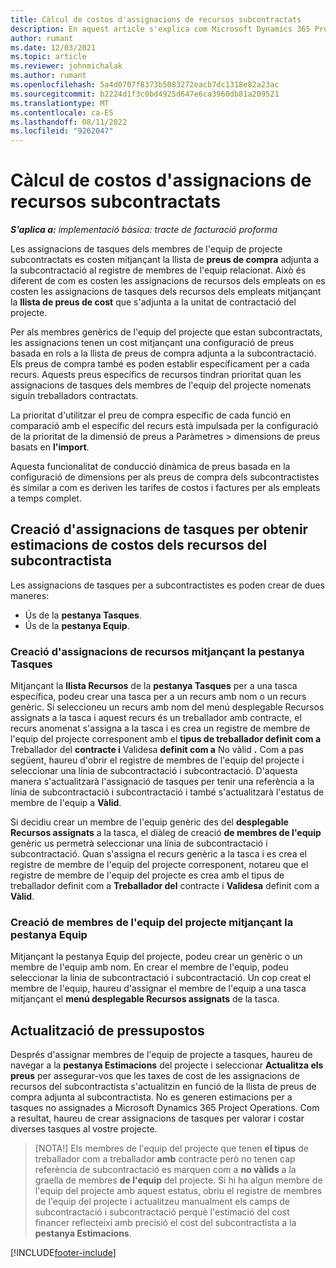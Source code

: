 ```yaml
---
title: Càlcul de costos d'assignacions de recursos subcontractats
description: En aquest article s'explica com Microsoft Dynamics 365 Project Operations calcula l'estimació de costos de les assignacions de recursos subcontractades.
author: rumant
ms.date: 12/03/2021
ms.topic: article
ms.reviewer: johnmichalak
ms.author: rumant
ms.openlocfilehash: 5a4d0707f8373b5083272eacb7dc1318e82a23ac
ms.sourcegitcommit: b2224d1f3c0bd4925d647e6ca3960db81a209521
ms.translationtype: MT
ms.contentlocale: ca-ES
ms.lasthandoff: 08/11/2022
ms.locfileid: "9262047"
---
```

# <a name="cost-estimation-of-subcontracted-resource-assignments"></a>Càlcul de costos d'assignacions de recursos subcontractats

_**S'aplica a:** implementació bàsica: tracte de facturació proforma_

Les assignacions de tasques dels membres de l'equip de projecte subcontractats es costen mitjançant la llista de **preus de compra** adjunta a la subcontractació al registre de membres de l'equip relacionat. Això és diferent de com es costen les assignacions de recursos dels empleats on es costen les assignacions de tasques dels recursos dels empleats mitjançant la **llista de preus de cost** que s'adjunta a la unitat de contractació del projecte. 

Per als membres genèrics de l'equip del projecte que estan subcontractats, les assignacions tenen un cost mitjançant una configuració de preus basada en rols a la llista de preus de compra adjunta a la subcontractació. Els preus de compra també es poden establir específicament per a cada recurs. Aquests preus específics de recursos tindran prioritat quan les assignacions de tasques dels membres de l'equip del projecte nomenats siguin treballadors contractats. 

La prioritat d'utilitzar el preu de compra específic de cada funció en comparació amb el específic del recurs està impulsada per la configuració de la prioritat de la dimensió de preus a Paràmetres > dimensions de preus basats en **l'import**.

Aquesta funcionalitat de conducció dinàmica de preus basada en la configuració de dimensions per als preus de compra dels subcontractistes és similar a com es deriven les tarifes de costos i factures per als empleats a temps complet. 

## <a name="creating-task-assignments-for-getting-cost-estimates-of-subcontractor-resources"></a>Creació d'assignacions de tasques per obtenir estimacions de costos dels recursos del subcontractista

Les assignacions de tasques per a subcontractistes es poden crear de dues maneres: 
- Ús de la **pestanya Tasques**.
- Ús de la **pestanya Equip**.

### <a name="creating-resources-assignments-using-the-tasks-tab"></a>Creació d'assignacions de recursos mitjançant la pestanya Tasques
Mitjançant la **llista Recursos** de la **pestanya Tasques** per a una tasca específica, podeu crear una tasca per a un recurs amb nom o un recurs genèric. Si seleccioneu un recurs amb nom del menú desplegable Recursos assignats a la tasca i aquest recurs és un treballador amb contracte, el recurs anomenat s'assigna a la tasca i es crea un registre de membre de l'equip del projecte corresponent amb el **tipus de treballador definit com a** Treballador del **contracte i** Validesa **definit com a** No vàlid **.** Com a pas següent, haureu d'obrir el registre de membres de l'equip del projecte i seleccionar una línia de subcontractació i subcontractació. D'aquesta manera s'actualitzarà l'assignació de tasques per tenir una referència a la línia de subcontractació i subcontractació i també s'actualitzarà l'estatus de membre de l'equip a **Vàlid**.

Si decidiu crear un membre de l'equip genèric des del **desplegable Recursos assignats** a la tasca, el diàleg de creació **de membres de l'equip** genèric us permetrà seleccionar una línia de subcontractació i subcontractació. Quan s'assigna el recurs genèric a la tasca i es crea el registre de membre de l'equip del projecte corresponent, notareu que el registre de membre de l'equip del projecte es crea amb el tipus de treballador definit com a **Treballador del** contracte i **Validesa** definit com a **Vàlid**.

### <a name="creating-project-team-members-using-the-team-tab"></a>Creació de membres de l'equip del projecte mitjançant la pestanya Equip
Mitjançant la pestanya Equip del projecte, podeu crear un genèric o un membre de l'equip amb nom. En crear el membre de l'equip, podeu seleccionar la línia de subcontractació i subcontractació. Un cop creat el membre de l'equip, haureu d'assignar el membre de l'equip a una tasca mitjançant el **menú desplegable Recursos assignats** de la tasca. 

## <a name="updating-estimates"></a>Actualització de pressupostos
Després d'assignar membres de l'equip de projecte a tasques, haureu de navegar a la **pestanya Estimacions** del projecte i seleccionar **Actualitza els preus** per assegurar-vos que les taxes de cost de les assignacions de recursos del subcontractista s'actualitzin en funció de la llista de preus de compra adjunta al subcontractista. No es generen estimacions per a tasques no assignades a Microsoft Dynamics 365 Project Operations. Com a resultat, haureu de crear assignacions de tasques per valorar i costar diverses tasques al vostre projecte. 

> [NOTA!] Els membres de l'equip del projecte que tenen **el tipus** de treballador com a treballador **amb** contracte però no tenen cap referència de subcontractació es marquen com a **no vàlids** a la graella de membres **de l'equip** del projecte. Si hi ha algun membre de l'equip del projecte amb aquest estatus, obriu el registre de membres de l'equip del projecte i actualitzeu manualment els camps de subcontractació i subcontractació perquè l'estimació del cost financer reflecteixi amb precisió el cost del subcontractista a la **pestanya Estimacions**. 


[!INCLUDE[footer-include](../../includes/footer-banner.md)]
